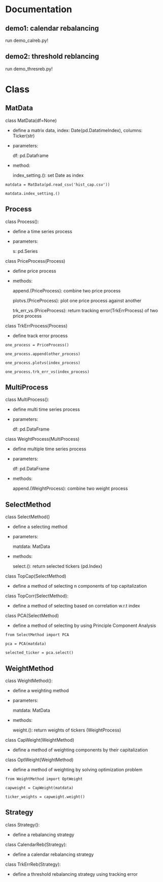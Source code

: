 # Documentation
## demo1: calendar rebalancing 
run demo_calreb.py!
## demo2: threshold reblancing
run demo_thresreb.py!
# Class

## MatData
class MatData(df=None)
    
* define a matrix data, index: Date(pd.DatatimeIndex), columns: Ticker(str)

* parameters:
    
    df: pd.Dataframe

* method:
    
    index_setting.(): set Date as index
```
matdata = MatData(pd.read_csv('hist_cap.csv'))

matdata.index_setting.()
```

## Process
class Process():

* define a time series process

* parameters:

    s: pd.Series

class PriceProcess(Process)
    
* define price process

* methods:
    
    append.(PriceProcess): combine two price process
    
    plotvs.(PriceProcess): plot one price process against another
    
    trk_err_vs.(PriceProcess): return tracking error(TrkErrProcess) 
        of two price process

class TrkErrProcess(Process)

* define track error process

```
one_process = PriceProcess()

one_process.append(other_process)

one_process.plotvs(index_process)

one_process.trk_err_vs(index_process)
```

## MultiProcess

class MultiProcess():

* define multi time series process

* parameters:
    
    df: pd.DataFrame

class WeightProcess(MultiProcess)
    
* define multiple time series process

* parameters:
    
    df: pd.DataFrame

* methods:
    
    append.(WeightProcess): combine two weight process

## SelectMethod
class SelectMethod()

* define a selecting method

* parameters:

    matdata: MatData

* methods:
    
    select.(): return selected tickers (pd.Index)
    
class TopCap(SelectMethod)
    
* define a method of selecting n components of top capitalization

class TopCorr(SelectMethod):

* define a method of selecting based on correlation w.r.t index

class PCA(SelectMethod)

* define a method of selecting by using Principle Component Analysis

```
from SelectMethod import PCA

pca = PCA(matdata)

selected_ticker = pca.select()
```

## WeightMethod

class WeightMethod():

* define a weighting method

* parameters:
    
    matdata: MatData
    
* methods:
    
    weight.(): return weights of tickers (WeightProcess)

class CapWeight(WeightMethod)
    
* define a method of weighting components by their capitalization

class OptWeight(WeightMethod)

* define a method of weighting by solving optimization problem


```
from WeightMethod import OptWeight

capweight = CapWeight(matdata)

ticker_weights = capweight.weight()
```

## Strategy

class Strategy():

* define a rebalancing strategy

class CalendarReb(Strategy):

* define a calendar rebalancing strategy

class TrkErrReb(Strategy):

* define a threshold rebalancing strategy using tracking error



